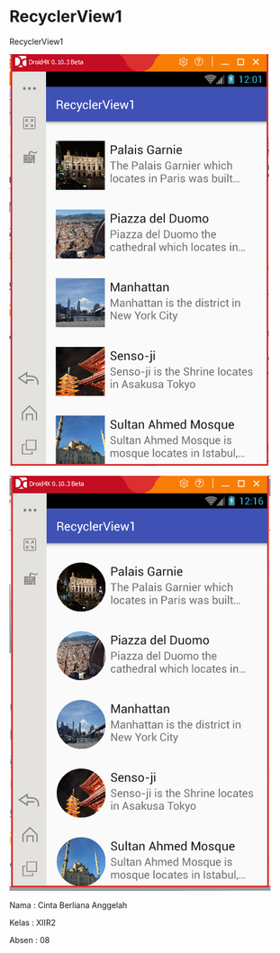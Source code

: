 # RecyclerView1

RecyclerView1

![screenshot 1](https://github.com/cintaberliana/RecyclerView1/blob/master/RV1.1.PNG)

![screenshot 2](https://github.com/cintaberliana/RecyclerView1/blob/master/RV1.2.PNG)

Nama : Cinta Berliana Anggelah

Kelas : XIIR2

Absen : 08

